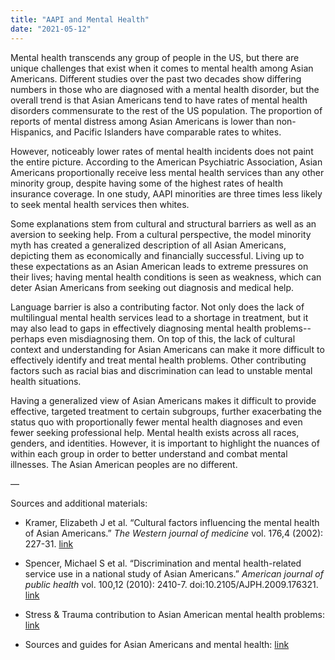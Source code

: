 ```yaml
---
title: "AAPI and Mental Health"
date: "2021-05-12"
---
```


Mental health transcends any group of people in the US, but there are unique challenges that exist when it comes to mental health among Asian Americans. Different studies over the past two decades show differing numbers in those who are diagnosed with a mental health disorder, but the overall trend is that Asian Americans tend to have rates of mental health disorders commensurate to the rest of the US population. The proportion of reports of mental distress among Asian Americans is lower than non-Hispanics, and Pacific Islanders have comparable rates to whites.

However, noticeably lower rates of mental health incidents does not paint the entire picture. According to the American Psychiatric Association, Asian Americans proportionally receive less mental health services than any other minority group, despite having some of the highest rates of health insurance coverage. In one study, AAPI minorities are three times less likely to seek mental health services then whites. 

Some explanations stem from cultural and structural barriers as well as an aversion to seeking help. From a cultural perspective, the model minority myth has created a generalized description of all Asian Americans, depicting them as economically and financially successful. Living up to these expectations as an Asian American leads to extreme pressures on their lives; having mental health conditions is seen as weakness, which can deter Asian Americans from seeking out diagnosis and medical help. 

Language barrier is also a contributing factor. Not only does the lack of multilingual mental health services lead to a shortage in treatment, but it may also lead to gaps in effectively diagnosing mental health problems--perhaps even misdiagnosing them. On top of this, the lack of cultural context and understanding for Asian Americans can make it more difficult to effectively identify and treat mental health problems. Other contributing factors such as racial bias and discrimination can lead to unstable mental health situations. 

Having a generalized view of Asian Americans makes it difficult to provide effective, targeted treatment to certain subgroups, further exacerbating the status quo with proportionally fewer mental health diagnoses and even fewer seeking professional help. Mental health exists across all races, genders, and identities. However, it is important to highlight the nuances of within each group in order to better understand and combat mental illnesses. The Asian American peoples are no different. 

—

Sources and additional materials:

-   Kramer, Elizabeth J et al. “Cultural factors influencing the mental health of Asian Americans.” _The Western journal of medicine_ vol. 176,4 (2002): 227-31. [link](https://www.ncbi.nlm.nih.gov/pmc/articles/PMC1071736/) 
    
-   Spencer, Michael S et al. “Discrimination and mental health-related service use in a national study of Asian Americans.” _American journal of public health_ vol. 100,12 (2010): 2410-7. doi:10.2105/AJPH.2009.176321. [link](https://www.ncbi.nlm.nih.gov/pmc/articles/PMC2978178/) 
    
-   Stress & Trauma contribution to Asian American mental health problems: [link](https://www.psychiatry.org/psychiatrists/cultural-competency/education/stress-and-trauma/asian-americans) 
    
-   Sources and guides for Asian Americans and mental health: [link](https://www.psychiatry.org/psychiatrists/cultural-competency/education/asian-american-patients)